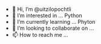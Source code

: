 - 👋 Hi, I’m @uitzilopochtli
- 👀 I’m interested in ... Python
- 🌱 I’m currently learning ... Phyton
- 💞️ I’m looking to collaborate on ...
- 📫 How to reach me ...

<!---
uitzilopochtli/uitzilopochtli is a ✨ special ✨ repository because its `README.md` (this file) appears on your GitHub profile.
You can click the Preview link to take a look at your changes.
--->

